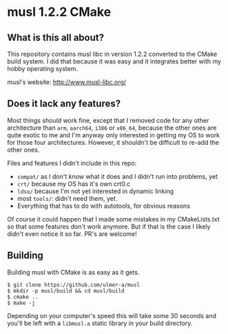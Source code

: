 # musl 1.2.2 CMake

## What is this all about?
This repository contains musl libc in version 1.2.2 converted
to the CMake build system. I did that because it was easy and
it integrates better with my hobby operating system. 

musl's website: http://www.musl-libc.org/

## Does it lack any features?
Most things *should* work fine, except that I removed code for
any other architecture than `arm`, `aarch64`, `i386` or `x86_64`,
because the other ones are quite exotic to me and I'm anyway
only interested in getting my OS to work for those four architectures.
However, it shouldn't be difficult to re-add the other ones.

Files and features I didn't include in this repo:
* `compat/` as I don't know what it does and I didn't run into problems, yet
* `crt/` because my OS has it's own crt0.c
* `ldso/` because I'm not yet interested in dynamic linking
* most `tools/`: didn't need them, yet.
* Everything that has to do with autotools, for obvious reasons

Of course it could happen that I made some mistakes in my CMakeLists.txt
so that some features don't work anymore. But if that is the case I
likely didn't even notice it so far. PR's are welcome!

## Building
Building musl with CMake is as easy as it gets.

```
$ git clone https://github.com/ulmer-a/musl
$ mkdir -p musl/build && cd musl/build
$ cmake ..
$ make -j
```

Depending on your computer's speed this will take some 30
seconds and you'll be left with a `libmusl.a` static library
in your build directory.
